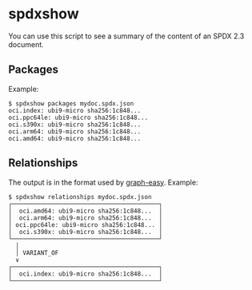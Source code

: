 # spdxshow

You can use this script to see a summary of the content of an
SPDX 2.3 document.

## Packages

Example:

```
$ spdxshow packages mydoc.spdx.json
oci.index: ubi9-micro sha256:1c848...
oci.ppc64le: ubi9-micro sha256:1c848...
oci.s390x: ubi9-micro sha256:1c848...
oci.arm64: ubi9-micro sha256:1c848...
oci.amd64: ubi9-micro sha256:1c848...
```

## Relationships

The output is in the format used by [graph-easy](http://bloodgate.com/perl/graph/manual/).
Example:

```
$ spdxshow relationships mydoc.spdx.json
┌─────────────────────────────────────────┐
│  oci.amd64: ubi9-micro sha256:1c848...  │
│  oci.arm64: ubi9-micro sha256:1c848...  │
│ oci.ppc64le: ubi9-micro sha256:1c848... │
│  oci.s390x: ubi9-micro sha256:1c848...  │
└─────────────────────────────────────────┘
  │
  │ VARIANT_OF
  ∨
┌─────────────────────────────────────────┐
│  oci.index: ubi9-micro sha256:1c848...  │
└─────────────────────────────────────────┘
```
